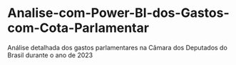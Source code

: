 # Analise-com-Power-BI-dos-Gastos-com-Cota-Parlamentar
Análise detalhada dos gastos parlamentares na Câmara dos Deputados do Brasil durante o ano de 2023
